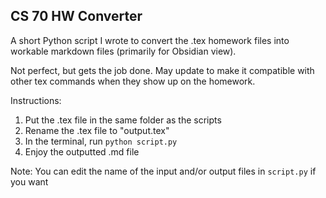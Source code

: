 ## CS 70 HW Converter

A short Python script I wrote to convert the .tex homework files into workable markdown files (primarily for Obsidian view).

Not perfect, but gets the job done.
May update to make it compatible with other tex commands when they show up on the homework.

Instructions:
1. Put the .tex file in the same folder as the scripts
2. Rename the .tex file to "output.tex"
3. In the terminal, run `python script.py`
4. Enjoy the outputted .md file

Note: You can edit the name of the input and/or output files in `script.py` if you want
